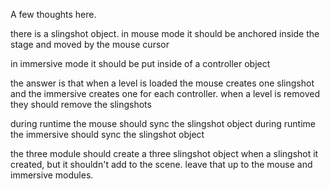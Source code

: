 


A few thoughts here.

there is a slingshot object. in mouse mode it should be anchored inside the stage and
moved by the mouse cursor

in immersive mode it should be put inside of a controller object

the answer is that when a level is loaded the mouse creates one slingshot and the immersive creates one for each controller.
when a level is removed they should remove the slingshots

during runtime the mouse should sync the slingshot object
during runtime the immersive should sync the slingshot object

the three module should create a three slingshot object when a slingshot it created, but it shouldn't add to the scene. leave
that up to the mouse and immersive modules.

 